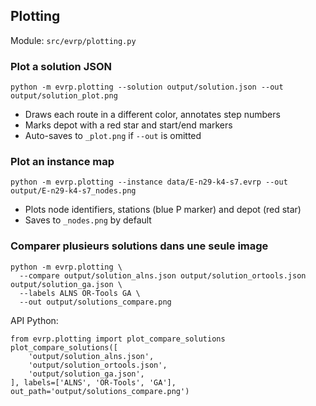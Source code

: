 ## Plotting

Module: `src/evrp/plotting.py`

### Plot a solution JSON

```
python -m evrp.plotting --solution output/solution.json --out output/solution_plot.png
```

- Draws each route in a different color, annotates step numbers
- Marks depot with a red star and start/end markers
- Auto-saves to `_plot.png` if `--out` is omitted

### Plot an instance map

```
python -m evrp.plotting --instance data/E-n29-k4-s7.evrp --out output/E-n29-k4-s7_nodes.png
```

- Plots node identifiers, stations (blue P marker) and depot (red star)
- Saves to `_nodes.png` by default

### Comparer plusieurs solutions dans une seule image

```
python -m evrp.plotting \
  --compare output/solution_alns.json output/solution_ortools.json output/solution_ga.json \
  --labels ALNS OR-Tools GA \
  --out output/solutions_compare.png
```

API Python:

```
from evrp.plotting import plot_compare_solutions
plot_compare_solutions([
    'output/solution_alns.json',
    'output/solution_ortools.json',
    'output/solution_ga.json',
], labels=['ALNS', 'OR-Tools', 'GA'], out_path='output/solutions_compare.png')
```
